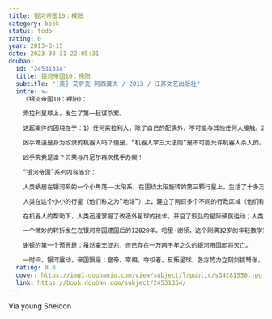 ```yaml
---
title: 银河帝国10：裸阳
category: book
status: todo
rating: 0
year: 2013-6-15
date: 2023-08-31 22:05:31
douban:
  id: "24531334"
  title: 银河帝国10：裸阳
  subtitle: "[美] 艾萨克·阿西莫夫 / 2013 / 江苏文艺出版社"
  intro: >-
    《银河帝国10：裸阳》：

    索拉利星球上，发生了第一起谋杀案。

    这起案件的困境在于：1）任何索拉利人，除了自己的配偶外，不可能与其他任何人接触。2）一切证据都说明被害人的妻子绝对不是凶手。

    凶手难道是身为奴隶的机器人吗？但是，“机器人学三大法则”是不可能允许机器人杀人的。

    凶手究竟是谁？贝莱与丹尼尔再次携手办案！

    “银河帝国”系列内容简介：

    人类蜗居在银河系的一个小角落——太阳系，在围绕太阳旋转的第三颗行星上，生活了十多万年之久。

    人类在这个小小的行星（他们称之为“地球”）上，建立了两百多个不同的行政区域（他们称之为“国家”），直到地球上诞生了第一个会思考的机器人。

    在机器人的帮助下，人类迅速掌握了改造外星球的技术，开启了恢弘的星际殖民运动；人类在银河系如蝗虫般繁衍扩张，带着他们永不磨灭的愚昧与智慧、贪婪与良知，登上了一个个荒凉的星球，并将银河系卷入漫长的星际战国时代，直至整个银河被统一，一个统治超过2500万个住人行星、疆域横跨十万光年、总计数兆亿人口的庞大帝国崛起——银河帝国。

    一个微妙的转折发生在银河帝国建国后的12020年。哈里·谢顿，这个刚满32岁的年轻数学家，开创了“心理史学”，这门学科能用数学公式准确推演全人类的未来——“预言”从此成为一门可以信任的科学，人类由此可以看见未来。

    谢顿的第一个预言是：虽然毫无征兆，但已存在一万两千年之久的银河帝国即将灭亡。

    一时间，银河震动，帝国飘摇；皇帝、宰相、夺权者、反叛星球，各方势力立刻剑拔弩张，人类银河时代最伟大的传奇就此开启……
  rating: 8.8
  cover: https://img1.doubanio.com/view/subject/l/public/s34281550.jpg
  link: https://book.douban.com/subject/24531334/
---
```


Via young Sheldon 